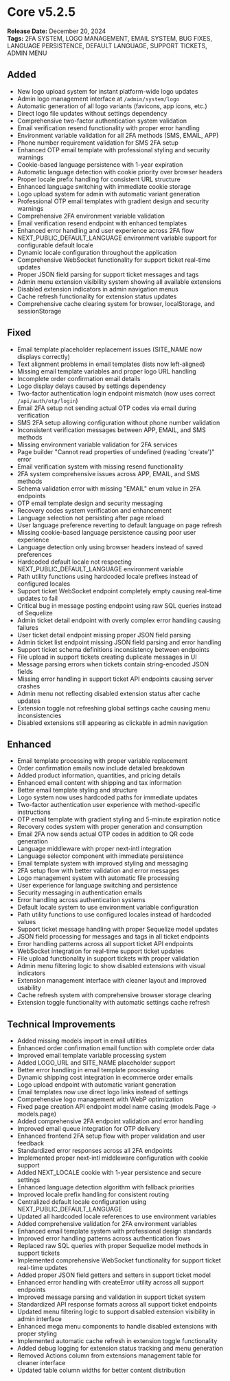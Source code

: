 # Core v5.2.5
**Release Date:** December 20, 2024  
**Tags:** 2FA SYSTEM, LOGO MANAGEMENT, EMAIL SYSTEM, BUG FIXES, LANGUAGE PERSISTENCE, DEFAULT LANGUAGE, SUPPORT TICKETS, ADMIN MENU

## Added
- New logo upload system for instant platform-wide logo updates
- Admin logo management interface at `/admin/system/logo`
- Automatic generation of all logo variants (favicons, app icons, etc.)
- Direct logo file updates without settings dependency
- Comprehensive two-factor authentication system validation
- Email verification resend functionality with proper error handling
- Environment variable validation for all 2FA methods (SMS, EMAIL, APP)
- Phone number requirement validation for SMS 2FA setup
- Enhanced OTP email template with professional styling and security warnings
- Cookie-based language persistence with 1-year expiration
- Automatic language detection with cookie priority over browser headers
- Proper locale prefix handling for consistent URL structure
- Enhanced language switching with immediate cookie storage
- Logo upload system for admin with automatic variant generation
- Professional OTP email templates with gradient design and security warnings
- Comprehensive 2FA environment variable validation
- Email verification resend endpoint with enhanced templates
- Enhanced error handling and user experience across 2FA flow
- NEXT_PUBLIC_DEFAULT_LANGUAGE environment variable support for configurable default locale
- Dynamic locale configuration throughout the application
- Comprehensive WebSocket functionality for support ticket real-time updates
- Proper JSON field parsing for support ticket messages and tags
- Admin menu extension visibility system showing all available extensions
- Disabled extension indicators in admin navigation menus
- Cache refresh functionality for extension status updates
- Comprehensive cache clearing system for browser, localStorage, and sessionStorage

## Fixed
- Email template placeholder replacement issues (SITE_NAME now displays correctly)
- Text alignment problems in email templates (lists now left-aligned)
- Missing email template variables and proper logo URL handling
- Incomplete order confirmation email details
- Logo display delays caused by settings dependency
- Two-factor authentication login endpoint mismatch (now uses correct `/api/auth/otp/login`)
- Email 2FA setup not sending actual OTP codes via email during verification
- SMS 2FA setup allowing configuration without phone number validation
- Inconsistent verification messages between APP, EMAIL, and SMS methods
- Missing environment variable validation for 2FA services
- Page builder "Cannot read properties of undefined (reading 'create')" error
- Email verification system with missing resend functionality
- 2FA system comprehensive issues across APP, EMAIL, and SMS methods
- Schema validation error with missing "EMAIL" enum value in 2FA endpoints
- OTP email template design and security messaging
- Recovery codes system verification and enhancement
- Language selection not persisting after page reload
- User language preference reverting to default language on page refresh
- Missing cookie-based language persistence causing poor user experience
- Language detection only using browser headers instead of saved preferences
- Hardcoded default locale not respecting NEXT_PUBLIC_DEFAULT_LANGUAGE environment variable
- Path utility functions using hardcoded locale prefixes instead of configured locales
- Support ticket WebSocket endpoint completely empty causing real-time updates to fail
- Critical bug in message posting endpoint using raw SQL queries instead of Sequelize
- Admin ticket detail endpoint with overly complex error handling causing failures
- User ticket detail endpoint missing proper JSON field parsing
- Admin ticket list endpoint missing JSON field parsing and error handling
- Support ticket schema definitions inconsistency between endpoints
- File upload in support tickets creating duplicate messages in UI
- Message parsing errors when tickets contain string-encoded JSON fields
- Missing error handling in support ticket API endpoints causing server crashes
- Admin menu not reflecting disabled extension status after cache updates
- Extension toggle not refreshing global settings cache causing menu inconsistencies
- Disabled extensions still appearing as clickable in admin navigation

## Enhanced
- Email template processing with proper variable replacement
- Order confirmation emails now include detailed breakdown
- Added product information, quantities, and pricing details
- Enhanced email content with shipping and tax information
- Better email template styling and structure
- Logo system now uses hardcoded paths for immediate updates
- Two-factor authentication user experience with method-specific instructions
- OTP email template with gradient styling and 5-minute expiration notice
- Recovery codes system with proper generation and consumption
- Email 2FA now sends actual OTP codes in addition to QR code generation
- Language middleware with proper next-intl integration
- Language selector component with immediate persistence
- Email template system with improved styling and messaging
- 2FA setup flow with better validation and error messages
- Logo management system with automatic file processing
- User experience for language switching and persistence
- Security messaging in authentication emails
- Error handling across authentication systems
- Default locale system to use environment variable configuration
- Path utility functions to use configured locales instead of hardcoded values
- Support ticket message handling with proper Sequelize model updates
- JSON field processing for messages and tags in all ticket endpoints
- Error handling patterns across all support ticket API endpoints
- WebSocket integration for real-time support ticket updates
- File upload functionality in support tickets with proper validation
- Admin menu filtering logic to show disabled extensions with visual indicators
- Extension management interface with cleaner layout and improved usability
- Cache refresh system with comprehensive browser storage clearing
- Extension toggle functionality with automatic settings cache refresh

## Technical Improvements
- Added missing models import in email utilities
- Enhanced order confirmation email function with complete order data
- Improved email template variable processing system
- Added LOGO_URL and SITE_NAME placeholder support
- Better error handling in email template processing
- Dynamic shipping cost integration in ecommerce order emails
- Logo upload endpoint with automatic variant generation
- Email templates now use direct logo links instead of settings
- Comprehensive logo management with WebP optimization
- Fixed page creation API endpoint model name casing (models.Page → models.page)
- Added comprehensive 2FA endpoint validation and error handling
- Improved email queue integration for OTP delivery
- Enhanced frontend 2FA setup flow with proper validation and user feedback
- Standardized error responses across all 2FA endpoints
- Implemented proper next-intl middleware configuration with cookie support
- Added NEXT_LOCALE cookie with 1-year persistence and secure settings
- Enhanced language detection algorithm with fallback priorities
- Improved locale prefix handling for consistent routing
- Centralized default locale configuration using NEXT_PUBLIC_DEFAULT_LANGUAGE
- Updated all hardcoded locale references to use environment variables
- Added comprehensive validation for 2FA environment variables
- Enhanced email template system with professional design standards
- Improved error handling patterns across authentication flows
- Replaced raw SQL queries with proper Sequelize model methods in support tickets
- Implemented comprehensive WebSocket functionality for support ticket real-time updates
- Added proper JSON field getters and setters in support ticket model
- Enhanced error handling with createError utility across all support endpoints
- Improved message parsing and validation in support ticket system
- Standardized API response formats across all support ticket endpoints
- Updated menu filtering logic to support disabled extension visibility in admin interface
- Enhanced mega menu components to handle disabled extensions with proper styling
- Implemented automatic cache refresh in extension toggle functionality
- Added debug logging for extension status tracking and menu generation
- Removed Actions column from extensions management table for cleaner interface
- Updated table column widths for better content distribution 